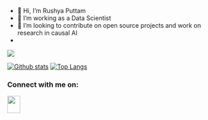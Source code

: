 - 👋 Hi, I’m Rushya Puttam
- 👀 I’m working as a Data Scientist
- 💞️ I’m looking to contribute on open source projects and work on research in causal AI
- <!-- 🌱 I’m currently learning neural networks -->


![](https://komarev.com/ghpvc/?username=rushyaP&color=blue)

<!--<p>&nbsp;<img align="center" src="https://github-readme-stats.vercel.app/api?username=rushyap&show_icons=true&locale=en" alt="rushyap" /></p> -->

[![Github stats](https://github-readme-stats.vercel.app/api?username=rushyaP)](https://github.com/rushyaP)
[![Top Langs](https://github-readme-stats.vercel.app/api/top-langs/?username=rushyaP&layout=compact)](https://github.com/rushyaP)


<!-- Add this code to see Social Icons on your profile -->
<h3 align="left">Connect with me on:</h3>
<p align="left">
<!--- <a href="https://twitter.com/username" target="blank"><img align="center" src="https://cdn.jsdelivr.net/npm/simple-icons@3.0.1/icons/twitter.svg" alt="" height="30" width="40" /></a>--->
<a href="https://www.linkedin.com/in/ryputtam/" target="blank"><img align="center" src="https://cdn.jsdelivr.net/npm/simple-icons@3.0.1/icons/linkedin.svg" alt="" height="40" width="30" /></a>
<!--- <a href="https://www.facebook.com/username/" target="blank"><img align="center" src="https://cdn.jsdelivr.net/npm/simple-icons@3.0.1/icons/facebook.svg" alt="" height="30" width="40" /></a>--->
</p>

<!---
rushyaP/rushyaP is a ✨ special ✨ repository because its `README.md` (this file) appears on your GitHub profile.
You can click the Preview link to take a look at your changes.
--->
